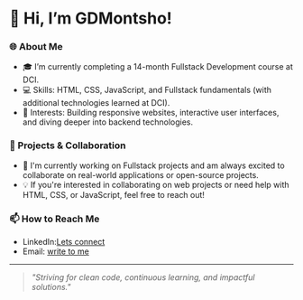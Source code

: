 # 👋 Hi, I’m GDMontsho!

### 🌐 About Me
- 🎓 I’m currently completing a 14-month Fullstack Development course at DCI.
- 💻 Skills: HTML, CSS, JavaScript, and Fullstack fundamentals (with additional technologies learned at DCI).
- 🎯 Interests: Building responsive websites, interactive user interfaces, and diving deeper into backend technologies.

### 🚀 Projects & Collaboration
- 🌱 I'm currently working on Fullstack projects and am always excited to collaborate on real-world applications or open-source projects.
- 💡 If you're interested in collaborating on web projects or need help with HTML, CSS, or JavaScript, feel free to reach out!

### 📫 How to Reach Me
- LinkedIn:[Lets connect](www.linkedin.com/in/goitseone-montsho-854345311)
- Email: [write to me](mailto:montshogoitseone@gmail.com)

---

> *"Striving for clean code, continuous learning, and impactful solutions."*

<!---
GDMontsho/GDMontsho is a ✨ special ✨ repository because its `README.md` (this file) appears on your GitHub profile.
You can click the Preview link to take a look at your changes.
--->
